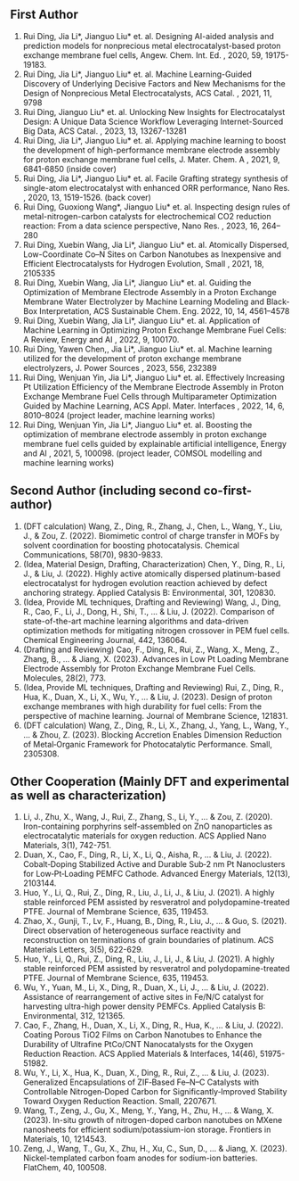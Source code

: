 ## First Author
1. Rui Ding, Jia Li*, Jianguo Liu* et. al. Designing AI-aided analysis and prediction models for nonprecious metal
electrocatalyst-based proton exchange membrane fuel cells, Angew. Chem. Int. Ed. , 2020, 59, 19175-19183.
2. Rui Ding, Jia Li*, Jianguo Liu* et. al. Machine Learning-Guided Discovery of Underlying Decisive Factors and New
Mechanisms for the Design of Nonprecious Metal Electrocatalysts, ACS Catal. , 2021, 11, 9798
3. Rui Ding, Jianguo Liu* et. al. Unlocking New Insights for Electrocatalyst Design: A Unique Data Science Workflow
Leveraging Internet-Sourced Big Data, ACS Catal. , 2023, 13, 13267-13281
4. Rui Ding, Jia Li*, Jianguo Liu* et. al. Applying machine learning to boost the development of high-performance
membrane electrode assembly for proton exchange membrane fuel cells, J. Mater. Chem. A , 2021, 9, 6841-6850 (inside
cover)
5. Rui Ding, Jia Li*, Jianguo Liu* et. al. Facile Grafting strategy synthesis of single-atom electrocatalyst with enhanced ORR
performance, Nano Res. , 2020, 13, 1519-1526. (back cover)
6. Rui Ding, Guoxiong Wang*, Jianguo Liu* et. al. Inspecting design rules of metal-nitrogen-carbon catalysts for
electrochemical CO2 reduction reaction: From a data science perspective, Nano Res. , 2023, 16, 264–280
7. Rui Ding, Xuebin Wang, Jia Li*, Jianguo Liu* et. al. Atomically Dispersed, Low-Coordinate Co–N Sites on Carbon
Nanotubes as Inexpensive and Efficient Electrocatalysts for Hydrogen Evolution, Small , 2021, 18, 2105335
8. Rui Ding, Xuebin Wang, Jia Li*, Jianguo Liu* et. al. Guiding the Optimization of Membrane Electrode Assembly in a
Proton Exchange Membrane Water Electrolyzer by Machine Learning Modeling and Black-Box Interpretation, ACS
Sustainable Chem. Eng. 2022, 10, 14, 4561–4578
9. Rui Ding, Xuebin Wang, Jia Li*, Jianguo Liu* et. al. Application of Machine Learning in Optimizing Proton Exchange
Membrane Fuel Cells: A Review, Energy and AI , 2022, 9, 100170.
10. Rui Ding, Yawen Chen,, Jia Li*, Jianguo Liu* et. al. Machine learning utilized for the development of proton exchange
membrane electrolyzers, J. Power Sources , 2023, 556, 232389
11. Rui Ding, Wenjuan Yin, Jia Li*, Jianguo Liu* et. al. Effectively Increasing Pt Utilization Efficiency of the Membrane
Electrode Assembly in Proton Exchange Membrane Fuel Cells through Multiparameter Optimization Guided by Machine
Learning, ACS Appl. Mater. Interfaces , 2022, 14, 6, 8010–8024 (project leader, machine learning works)
12. Rui Ding, Wenjuan Yin, Jia Li*, Jianguo Liu* et. al. Boosting the optimization of membrane electrode assembly in
proton exchange membrane fuel cells guided by explainable artificial intelligence, Energy and AI , 2021, 5, 100098. (project
leader, COMSOL modelling and machine learning works)
## Second Author (including second co-first-author)
1. (DFT calculation) Wang, Z., Ding, R., Zhang, J., Chen, L., Wang, Y., Liu, J., & Zou, Z. (2022). Biomimetic control of charge transfer in MOFs by solvent coordination for boosting photocatalysis. Chemical Communications, 58(70), 9830-9833.
2. (Idea, Material Design, Drafting, Characterization) Chen, Y., Ding, R., Li, J., & Liu, J. (2022). Highly active atomically dispersed platinum-based electrocatalyst for hydrogen evolution reaction achieved by defect anchoring strategy. Applied Catalysis B: Environmental, 301, 120830.
3. (Idea, Provide ML techniques, Drafting and Reviewing) Wang, J., Ding, R., Cao, F., Li, J., Dong, H., Shi, T., ... & Liu, J. (2022). Comparison of state-of-the-art machine learning algorithms and data-driven optimization methods for mitigating nitrogen crossover in PEM fuel cells. Chemical Engineering Journal, 442, 136064.
4. (Drafting and Reviewing) Cao, F., Ding, R., Rui, Z., Wang, X., Meng, Z., Zhang, B., ... & Jiang, X. (2023). Advances in Low Pt Loading Membrane Electrode Assembly for Proton Exchange Membrane Fuel Cells. Molecules, 28(2), 773.
5. (Idea, Provide ML techniques, Drafting and Reviewing) Rui, Z., Ding, R., Hua, K., Duan, X., Li, X., Wu, Y., ... & Liu, J. (2023). Design of proton exchange membranes with high durability for fuel cells: From the perspective of machine learning. Journal of Membrane Science, 121831.
6. (DFT calculation) Wang, Z., Ding, R., Li, X., Zhang, J., Yang, L., Wang, Y., ... & Zhou, Z. (2023). Blocking Accretion Enables Dimension Reduction of Metal‐Organic Framework for Photocatalytic Performance. Small, 2305308.
## Other Cooperation (Mainly DFT and experimental as well as characterization)
1. Li, J., Zhu, X., Wang, J., Rui, Z., Zhang, S., Li, Y., ... & Zou, Z. (2020). Iron-containing porphyrins self-assembled on ZnO nanoparticles as electrocatalytic materials for oxygen reduction. ACS Applied Nano Materials, 3(1), 742-751.
2. Duan, X., Cao, F., Ding, R., Li, X., Li, Q., Aisha, R., ... & Liu, J. (2022). Cobalt‐Doping Stabilized Active and Durable Sub‐2 nm Pt Nanoclusters for Low‐Pt‐Loading PEMFC Cathode. Advanced Energy Materials, 12(13), 2103144.
3. Huo, Y., Li, Q., Rui, Z., Ding, R., Liu, J., Li, J., & Liu, J. (2021). A highly stable reinforced PEM assisted by resveratrol and polydopamine-treated PTFE. Journal of Membrane Science, 635, 119453.
4. Zhao, X., Gunji, T., Lv, F., Huang, B., Ding, R., Liu, J., ... & Guo, S. (2021). Direct observation of heterogeneous surface reactivity and reconstruction on terminations of grain boundaries of platinum. ACS Materials Letters, 3(5), 622-629.
5. Huo, Y., Li, Q., Rui, Z., Ding, R., Liu, J., Li, J., & Liu, J. (2021). A highly stable reinforced PEM assisted by resveratrol and polydopamine-treated PTFE. Journal of Membrane Science, 635, 119453.
6. Wu, Y., Yuan, M., Li, X., Ding, R., Duan, X., Li, J., ... & Liu, J. (2022). Assistance of rearrangement of active sites in Fe/N/C catalyst for harvesting ultra-high power density PEMFCs. Applied Catalysis B: Environmental, 312, 121365.
7. Cao, F., Zhang, H., Duan, X., Li, X., Ding, R., Hua, K., ... & Liu, J. (2022). Coating Porous TiO2 Films on Carbon Nanotubes to Enhance the Durability of Ultrafine PtCo/CNT Nanocatalysts for the Oxygen Reduction Reaction. ACS Applied Materials & Interfaces, 14(46), 51975-51982.
8. Wu, Y., Li, X., Hua, K., Duan, X., Ding, R., Rui, Z., ... & Liu, J. (2023). Generalized Encapsulations of ZIF‐Based Fe–N–C Catalysts with Controllable Nitrogen‐Doped Carbon for Significantly‐Improved Stability Toward Oxygen Reduction Reaction. Small, 2207671.
9. Wang, T., Zeng, J., Gu, X., Meng, Y., Yang, H., Zhu, H., ... & Wang, X. (2023). In-situ growth of nitrogen-doped carbon nanotubes on MXene nanosheets for efficient sodium/potassium-ion storage. Frontiers in Materials, 10, 1214543.
10. Zeng, J., Wang, T., Gu, X., Zhu, H., Xu, C., Sun, D., ... & Jiang, X. (2023). Nickel-templated carbon foam anodes for sodium-ion batteries. FlatChem, 40, 100508.

